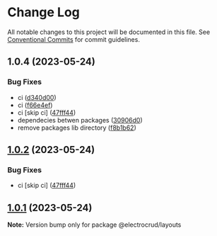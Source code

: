 # Change Log

All notable changes to this project will be documented in this file.
See [Conventional Commits](https://conventionalcommits.org) for commit guidelines.

## 1.0.4 (2023-05-24)

### Bug Fixes

- ci ([d340d00](https://github.com/garrylachman/ElectroCRUD/commit/d340d00a57dec6155262cb011df226737f76e588))
- ci ([f66e4ef](https://github.com/garrylachman/ElectroCRUD/commit/f66e4ef92124bd5cd34149d22c64b905c91ba8b6))
- ci [skip ci] ([47fff44](https://github.com/garrylachman/ElectroCRUD/commit/47fff44ad3dcbde91b46d6bc21442c799ca3a731))
- dependecies betwen packages ([30906d0](https://github.com/garrylachman/ElectroCRUD/commit/30906d010e3c4e66b5d5e007418fe1deaf310246))
- remove packages lib directory ([f8b1b62](https://github.com/garrylachman/ElectroCRUD/commit/f8b1b62e5c26cabc41e3fe8d1d4193a61b19d703))

## [1.0.2](https://github.com/garrylachman/ElectroCRUD/compare/v1.0.0...v1.0.2) (2023-05-24)

### Bug Fixes

- ci [skip ci] ([47fff44](https://github.com/garrylachman/ElectroCRUD/commit/47fff44ad3dcbde91b46d6bc21442c799ca3a731))

## [1.0.1](https://github.com/garrylachman/ElectroCRUD/compare/v1.0.0...v1.0.1) (2023-05-24)

**Note:** Version bump only for package @electrocrud/layouts
